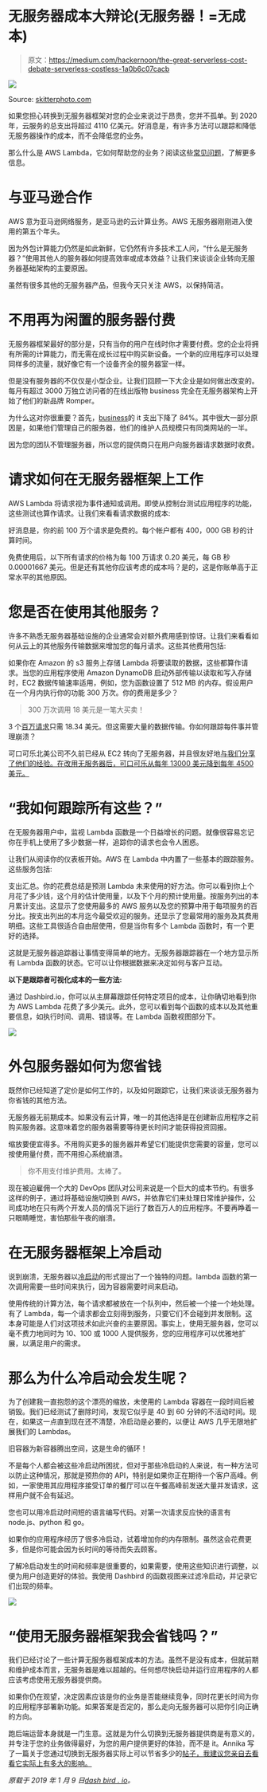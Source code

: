 # 无服务器成本大辩论(无服务器！=无成本)

> 原文：<https://medium.com/hackernoon/the-great-serverless-cost-debate-serverless-costless-1a0b6c07cacb>

![](img/d85199755445e4a6133fc6650b41d74d.png)

Source: [skitterphoto.com](https://skitterphoto.com/photos/1221/falling-euro-coins)

如果您担心转换到无服务器框架对您的企业来说过于昂贵，您并不孤单。到 2020 年，云服务的总支出将超过 4110 亿美元。好消息是，有许多方法可以跟踪和降低无服务器操作的成本，而不会降低您的业务。

那么什么是 AWS Lambda，它如何帮助您的业务？阅读这些[常见问题](https://dashbird.io/blog/aws-lambda-faq-for-dummies/)，了解更多信息。

# 与亚马逊合作

AWS 意为亚马逊网络服务，是亚马逊的云计算业务。AWS 无服务器刚刚进入使用的第五个年头。

因为外包计算能力仍然是如此新鲜，它仍然有许多技术工人问，“什么是无服务器？”使用其他人的服务器如何提高效率或成本效益？让我们来谈谈企业转向无服务器基础架构的主要原因。

虽然有很多其他的无服务器产品，但我今天只关注 AWS，以保持简洁。

# 不用再为闲置的服务器付费

无服务器框架最好的部分是，只有当你的用户在线时你才需要付费。您的企业将拥有所需的计算能力，而无需在成长过程中购买新设备。一个新的应用程序可以处理同样多的流量，就好像它有一个设备齐全的服务器室一样。

但是没有服务器的不仅仅是小型企业。让我们回顾一下大企业是如何做出改变的。每月有超过 3000 万独立访问者的在线出版物 business 完全在无服务器架构上开始了他们的新品牌 Romper。

为什么这对你很重要？首先，[business](https://aws.amazon.com/solutions/case-studies/bustle/)的 it 支出下降了 84%。其中很大一部分原因是，如果他们管理自己的服务器，他们的维护人员规模只有同类网站的一半。

因为您的团队不管理服务器，所以您的提供商只在用户向服务器请求数据时收费。

# 请求如何在无服务器框架上工作

AWS Lambda 将请求视为事件通知或调用。即使从控制台测试应用程序的功能，这些测试也算作请求。让我们来看看请求数据的成本:

好消息是，你的前 100 万个请求是免费的。每个帐户都有 400，000 GB 秒的计算时间。

免费使用后，以下所有请求的价格为每 100 万请求 0.20 美元，每 GB 秒 0.00001667 美元。但是还有其他你应该考虑的成本吗？是的，这是你账单高于正常水平的其他原因。

# 您是否在使用其他服务？

许多不熟悉无服务器基础设施的企业通常会对额外费用感到惊讶。让我们来看看如何从云上的其他服务传输数据来增加您的每月请求。这些其他费用包括:

如果你在 Amazon 的 s3 服务上存储 Lambda 将要读取的数据，这些都算作请求。当您的应用程序使用 Amazon DynamoDB 启动外部传输以读取和写入存储时，EC2 数据传输速率适用，例如，您为函数设置了 512 MB 的内存。假设用户在一个月内执行你的功能 300 万次。你的费用是多少？

> 300 万次调用 18 美元是一笔大买卖！

3 个[百万请求](https://aws.amazon.com/lambda/pricing/)只需 18.34 美元。但这需要大量的数据传输。你如何跟踪每件事并管理崩溃？

可口可乐北美公司不久前已经从 EC2 转向了无服务器，并且很友好地[与我们分享了他们的经验。在改用无服务器后，可口可乐从每年 13000 美元降到每年 4500 美元。](https://dashbird.io/blog/serverless-case-study-coca-cola/)

# “我如何跟踪所有这些？”

在无服务器用户中，监视 Lambda 函数是一个日益增长的问题。就像很容易忘记你在手机上使用了多少数据一样，追踪你的请求也会令人困惑。

让我们从阅读你的仪表板开始。AWS 在 Lambda 中内置了一些基本的跟踪服务。这些服务包括:

支出汇总。你的花费总结是预测 Lambda 未来使用的好方法。你可以看到你上个月花了多少钱，这个月的估计使用量，以及下个月的预计使用量。按服务列出的本月累计支出。这显示了您使用最多的 AWS 服务以及您的预算中用于每项服务的百分比。按支出列出的本月迄今最受欢迎的服务。还显示了您最常用的服务及其费用明细。这些工具很适合自由层使用，但是当你有多个 Lambda 函数时，有一个更好的选择。

这就是无服务器追踪器让事情变得简单的地方。无服务器跟踪器在一个地方显示所有 Lambda 函数的状态。它可以让你根据数据来决定如何与客户互动。

**以下是跟踪者可视化成本的一些方法:**

通过 Dashbird.io，你可以从主屏幕跟踪任何特定项目的成本，让你确切地看到你为 AWS Lambda 花费了多少美元。此外，您可以看到每个函数的成本以及其他重要信息，如执行时间、调用、错误等。在 Lambda 函数视图部分下。

![](img/d5729ef27f068d0e3c86c855ec070f09.png)

# 外包服务器如何为您省钱

既然你已经知道了定价是如何工作的，以及如何跟踪它，让我们来谈谈无服务器为你省钱的其他方法。

无服务器无前期成本。如果没有云计算，唯一的其他选择是在创建新应用程序之前购买服务器。这意味着您的服务器需要等待更长时间才能获得投资回报。

缩放要便宜得多。不用购买更多的服务器并希望它们能提供您需要的容量，您可以按使用量付费，而不用担心系统崩溃。

> 你不用支付维护费用。太棒了。

现在被迫雇佣一个大的 DevOps 团队对公司来说是一个巨大的成本节约。有很多这样的例子，通过将基础设施切换到 AWS，并依靠它们来处理日常维护操作，公司成功地在只有两个开发人员的情况下运行了数百万人的应用程序。不要再睁着一只眼睛睡觉，害怕那些午夜的崩溃。

# 在无服务器框架上冷启动

说到崩溃，无服务器以[冷启动](https://hackernoon.com/im-afraid-you-re-thinking-about-aws-lambda-cold-starts-all-wrong-7d907f278a4f)的形式提出了一个独特的问题。lambda 函数的第一次调用需要一些时间来执行，因为容器需要时间来启动。

使用传统的计算方法，每个请求都被放在一个队列中，然后被一个接一个地处理。有了 Lambda，每一个请求都会立刻得到服务，只要它们不会碰到并发限制。这本身可能是人们对这项技术如此兴奋的主要原因。事实上，使用无服务器，您可以毫不费力地同时为 10、100 或 1000 人提供服务，您的应用程序可以优雅地扩展，以满足用户的需求。

# 那么为什么冷启动会发生呢？

为了创建我一直抱怨的这个漂亮的缩放，未使用的 Lambda 容器在一段时间后被销毁。我们已经测试了删除时间，发现它似乎是 40 到 60 分钟的不活动时间。现在，如果这一点直到现在还不清楚，冷启动是必要的，以便让 AWS 几乎无限地扩展我们的 Lambdas。

旧容器为新容器腾出空间，这是生命的循环！

不是每个人都会被这些冷启动所困扰，但对于那些冷启动的人来说，有一种方法可以防止这种情况，那就是预热你的 API，特别是如果你正在期待一个客户高峰。例如，一家使用其应用程序接受订单的餐厅可以在午餐高峰前发送大量并发请求，这样用户就不会有延迟。

您也可以用冷启动时间短的语言编写代码。对第一次请求反应快的语言有 node.js、python 和 go。

如果你的应用程序经历了很多冷启动，试着增加你的内存限制。虽然这会花费更多，但是你可能会因为长时间的等待而失去顾客。

了解冷启动发生的时间和频率是很重要的，如果需要，使用这些知识进行调整，以便为用户创造更好的体验。我使用 Dashbird 的函数视图来过滤冷启动，并记录它们出现的频率。

![](img/5c2baf8b30119ede60fbda061178ec3a.png)

# “使用无服务器框架我会省钱吗？”

我们已经讨论了一些计算无服务器框架成本的方法。虽然不是没有成本，但就前期和维护成本而言，无服务器是难以超越的。任何想尽快启动并运行应用程序的人都应该考虑使用无服务器提供商。

如果你仍在观望，决定因素应该是你的业务是否能继续竞争，同时花更长时间为你的应用程序部署新功能。如果答案是否定的，那么走向无服务器可以把你引向正确的方向。

跑后端运营本身就是一门生意。这就是为什么切换到无服务器提供商是有意义的，并专注于您的业务做得最好，为您的用户提供更好的体验，而不是 it。Annika 写了一篇关于您通过切换到无服务器实际上可以节省多少的[帖子，我建议您亲自去看看它实际上有多大的影响。](https://dashbird.io/blog/saving-money-switching-serverless/)

*原载于 2019 年 1 月 9 日*[*dash bird . io*](https://dashbird.io/blog/cost-of-serverless/)*。*